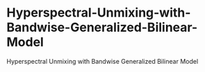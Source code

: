 # Hyperspectral-Unmixing-with-Bandwise-Generalized-Bilinear-Model
Hyperspectral Unmixing with Bandwise Generalized Bilinear Model
